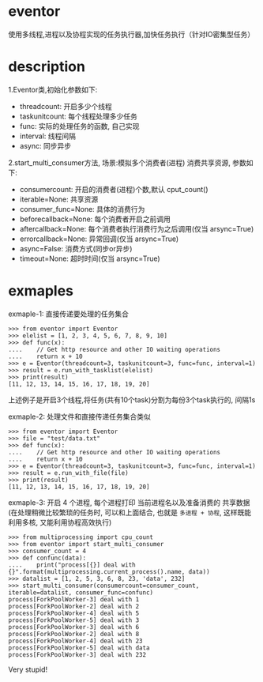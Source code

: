 # eventor

使用多线程,进程以及协程实现的任务执行器,加快任务执行（针对IO密集型任务）

# description

1.Eventor类,初始化参数如下:
- threadcount: 开启多少个线程 
- taskunitcount: 每个线程处理多少任务
- func: 实际的处理任务的函数, 自己实现
- interval: 线程间隔
- async: 同步异步

2.start_multi_consumer方法, 场景:模拟多个消费者(进程) 消费共享资源, 参数如下:
- consumercount: 开启的消费者(进程)个数,默认 cput_count()
- iterable=None: 共享资源
- consumer_func=None: 具体的消费行为
- beforecallback=None: 每个消费者开启之前调用
- aftercallback=None: 每个消费者执行消费行为之后调用(仅当 arsync=True)
- errorcallback=None: 异常回调(仅当 arsync=True)
- async=False: 消费方式(同步or异步)
- timeout=None: 超时时间(仅当 arsync=True)

# exmaples

exmaple-1: 直接传递要处理的任务集合

    >>> from eventor import Eventor
    >>> elelist = [1, 2, 3, 4, 5, 6, 7, 8, 9, 10]
    >>> def func(x):
    ....    // Get http resource and other IO waiting operations
    ....    return x + 10    
    >>> e = Eventor(threadcount=3, taskunitcount=3, func=func, interval=1)
    >>> result = e.run_with_tasklist(elelist)
    >>> print(result)
    [11, 12, 13, 14, 15, 16, 17, 18, 19, 20]
    
    
上述例子是开启3个线程,将任务(共有10个task)分割为每份3个task执行的, 间隔1s

exmaple-2: 处理文件和直接传递任务集合类似

    >>> from eventor import Eventor
    >>> file = "test/data.txt"
    >>> def func(x):
    ....    // Get http resource and other IO waiting operations
    ....    return x + 10  
    >>> e = Eventor(threadcount=3, taskunitcount=3, func=func, interval=1)
    >>> result = e.run_with_file(file)
    >>> print(result)
    [11, 12, 13, 14, 15, 16, 17, 18, 19, 20]

exmaple-3: 开启 4 个进程, 每个进程打印 当前进程名以及准备消费的 共享数据
(在处理稍微比较繁琐的任务时, 可以和上面结合, 也就是 `多进程 + 协程`, 这样既能利用多核, 又能利用协程高效执行)

    >>> from multiprocessing import cpu_count
    >>> from eventor import start_multi_consumer
    >>> consumer_count = 4
    >>> def confunc(data):
    ....    print("process[{}] deal with {}".format(multiprocessing.current_process().name, data))
    >>> datalist = [1, 2, 5, 3, 6, 8, 23, 'data', 232]
    >>> start_multi_consumer(consumercount=consumer_count, iterable=datalist, consumer_func=confunc)
    process[ForkPoolWorker-3] deal with 1
    process[ForkPoolWorker-2] deal with 2
    process[ForkPoolWorker-4] deal with 5
    process[ForkPoolWorker-5] deal with 3
    process[ForkPoolWorker-3] deal with 6
    process[ForkPoolWorker-2] deal with 8
    process[ForkPoolWorker-4] deal with 23
    process[ForkPoolWorker-5] deal with data
    process[ForkPoolWorker-3] deal with 232



Very stupid!


